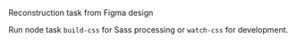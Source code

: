 Reconstruction task from Figma design

Run node task `build-css` for Sass processing or `watch-css` for development.
